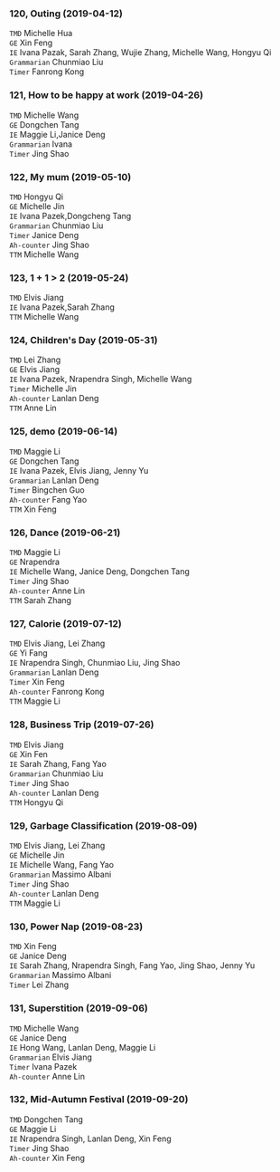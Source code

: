 ### 120, Outing (2019-04-12)
`TMD` Michelle Hua  
`GE` Xin Feng    
`IE` Ivana Pazak, Sarah Zhang, Wujie Zhang, Michelle Wang, Hongyu Qi      
`Grammarian` Chunmiao Liu    
`Timer` Fanrong Kong    

### 121, How to be happy at work (2019-04-26)
`TMD` Michelle Wang   
`GE` Dongchen Tang    
`IE` Maggie Li,Janice Deng         
`Grammarian` Ivana    
`Timer` Jing Shao    

### 122, My mum (2019-05-10)
`TMD` Hongyu Qi   
`GE` Michelle Jin    
`IE` Ivana Pazek,Dongcheng Tang         
`Grammarian` Chunmiao Liu    
`Timer` Janice Deng    
`Ah-counter` Jing Shao   
`TTM` Michelle Wang

### 123, 1 + 1 > 2 (2019-05-24)
`TMD` Elvis Jiang   
`IE` Ivana Pazek,Sarah Zhang         
`TTM` Michelle Wang   

### 124, Children's Day (2019-05-31)
`TMD` Lei Zhang   
`GE` Elvis Jiang    
`IE` Ivana Pazek, Nrapendra Singh, Michelle Wang         
`Timer` Michelle Jin    
`Ah-counter` Lanlan Deng   
`TTM` Anne Lin

### 125, demo (2019-06-14)
`TMD` Maggie Li   
`GE` Dongchen Tang    
`IE` Ivana Pazek, Elvis Jiang, Jenny Yu     
`Grammarian` Lanlan Deng   
`Timer` Bingchen Guo    
`Ah-counter` Fang Yao   
`TTM` Xin Feng

### 126, Dance (2019-06-21)
`TMD` Maggie Li   
`GE` Nrapendra    
`IE` Michelle Wang, Janice Deng, Dongchen Tang         
`Timer` Jing Shao    
`Ah-counter` Anne Lin   
`TTM` Sarah Zhang   

### 127, Calorie (2019-07-12)
`TMD` Elvis Jiang, Lei Zhang   
`GE` Yi Fang       
`IE` Nrapendra Singh, Chunmiao Liu, Jing Shao            
`Grammarian` Lanlan Deng   
`Timer` Xin Feng    
`Ah-counter` Fanrong Kong   
`TTM` Maggie Li

### 128, Business Trip (2019-07-26)
`TMD` Elvis Jiang   
`GE` Xin Fen       
`IE` Sarah Zhang, Fang Yao            
`Grammarian` Chunmiao Liu   
`Timer` Jing Shao    
`Ah-counter` Lanlan Deng   
`TTM` Hongyu Qi   

### 129, Garbage Classification (2019-08-09)
`TMD` Elvis Jiang, Lei Zhang   
`GE` Michelle Jin       
`IE` Michelle Wang, Fang Yao            
`Grammarian` Massimo Albani   
`Timer` Jing Shao    
`Ah-counter` Lanlan Deng   
`TTM` Maggie Li   

### 130, Power Nap (2019-08-23)
`TMD` Xin Feng   
`GE` Janice Deng       
`IE` Sarah Zhang, Nrapendra Singh, Fang Yao, Jing Shao, Jenny Yu            
`Grammarian` Massimo Albani   
`Timer` Lei Zhang    
 
### 131, Superstition (2019-09-06)  
`TMD` Michelle Wang     
`GE` Janice Deng       
`IE` Hong Wang, Lanlan Deng, Maggie Li            
`Grammarian` Elvis Jiang     
`Timer` Ivana Pazek   
`Ah-counter` Anne Lin   

### 132, Mid-Autumn Festival (2019-09-20)  
`TMD` Dongchen Tang     
`GE` Maggie Li       
`IE` Nrapendra Singh, Lanlan Deng, Xin Feng          
`Timer` Jing Shao   
`Ah-counter` Xin Feng     
